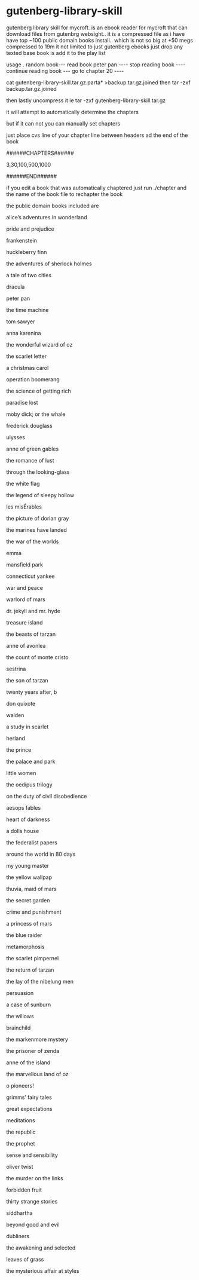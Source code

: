 # gutenberg-library-skill

gutenberg library skill for mycroft. is an ebook reader for mycroft that can download files from  gutenbrg websight..
it is a compressed file as i have have top ~100 public domain books install.. which is not so big at +50 megs compressed to 19m
it not limited to just gutenberg ebooks  just drop any texted base book  is add it to the play list

usage .
 random book---
 read book peter pan ----
 stop reading book ----
 continue reading book   ---
 go to chapter 20  ----
 
 cat gutenberg-library-skill.tar.gz.parta* >backup.tar.gz.joined
then tar -zxf backup.tar.gz.joined
 
then lastly uncompress   it  ie tar -zxf gutenberg-library-skill.tar.gz

it will attempt to automatically  determine  the chapters

but if it can not you can manually set chapters

 just place cvs  line of your chapter line  between headers ad the end of the book
 
 ######CHAPTERS######
 
 3,30,100,500,1000
 
 ######END######
 
 if you edit a book that was automatically  chaptered just run ./chapter and the name of the book file to rechapter the book

the public domain books included are

alice’s adventures in wonderland

pride and prejudice

frankenstein

huckleberry finn

the adventures of sherlock holmes

a tale of two cities

dracula

peter pan

the time machine

tom sawyer

anna karenina

the wonderful wizard of oz

the scarlet letter

a christmas carol

operation boomerang

the science of getting rich

paradise lost

moby dick; or the whale

frederick douglass

ulysses

anne of green gables

the romance of lust

through the looking-glass

the white flag

the legend of sleepy hollow

les misÉrables

the picture of dorian gray

the marines have landed

the war of the worlds

emma

mansfield park

connecticut yankee

war and peace

warlord of mars

dr. jekyll and mr. hyde

treasure island

the beasts of tarzan

anne of avonlea

the count of monte cristo

sestrina

the son of tarzan

twenty years after, b

don quixote

walden

a study in scarlet

herland

the prince

the palace and park

little women

the oedipus trilogy

on the duty of civil disobedience

aesops fables

heart of darkness

a dolls house

the federalist papers

around the world in 80 days

my young master

the yellow wallpap

thuvia, maid of mars

the secret garden

crime and punishment

a princess of mars

the blue raider

metamorphosis

the scarlet pimpernel

the return of tarzan

the lay of the nibelung men

persuasion

a case of sunburn

the willows

brainchild

the markenmore mystery

the prisoner of zenda

anne of the island

the marvellous land of oz

o pioneers!

grimms’ fairy tales

great expectations

meditations

the republic

the prophet

sense and sensibility

oliver twist

the murder on the links

forbidden fruit

thirty strange stories

siddhartha

beyond good and evil

dubliners

the awakening and selected

leaves of grass

the mysterious affair at styles

